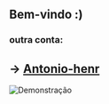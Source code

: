 ## Bem-vindo :)

### outra conta:

## -> [Antonio-henr](https://github.com/Antonio-henr)

![Demonstração](https://www.icegif.com/wp-content/uploads/2023/05/icegif-796.gif)
